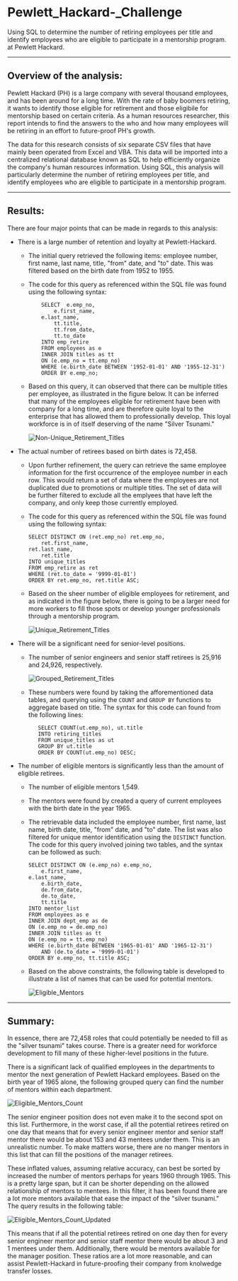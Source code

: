 # Pewlett_Hackard-_Challenge
Using SQL to determine the number of retiring employees per title and identify employees who are eligible to participate in a mentorship program. at Pewlett Hackard.

---

## Overview of the analysis:
Pewlett Hackard (PH) is a large company with several thousand employees, and has been around for a long time. With the rate of baby boomers retiring, it wants to identify those eligible for retirement and those eligibile for mentorship based on certain criteria. As a human resources researcher, this report intends to find the answers to the who and how many employees will be retiring in an effort to future-proof PH's growth.

The data for this research consists of six separate CSV files that have mainly been operated from Excel and VBA. This data will be imported into a centralized relational database known as SQL to help efficiently organize the company's human resources information. Using SQL, this analysis will particularly determine the number of retiring employees per title, and identify employees who are eligible to participate in a mentorship program. 

---

## Results: 
There are four major points that can be made in regards to this analysis:

- There is a large number of retention and loyalty at Pewlett-Hackard.
  - The initial query retrieved the following items: employee number, first name, last name, title, "from" date, and "to" date. This was filtered based on the birth date from 1952 to 1955. 
  - The code for this query as referenced within the SQL file was found using the following syntax:

            SELECT  e.emp_no,
                e.first_name,
            e.last_name,
                tt.title,
                tt.from_date,
                tt.to_date
            INTO emp_retire
            FROM employees as e
            INNER JOIN titles as tt
            ON (e.emp_no = tt.emp_no)
            WHERE (e.birth_date BETWEEN '1952-01-01' AND '1955-12-31')
            ORDER BY e.emp_no;

  - Based on this query, it can observed that there can be multiple titles per employee, as illustrated in the figure below. It can be inferred that many of the employees eligible for retirement have been with company for a long time, and are therefore quite loyal to the enterprise that has allowed them to professionally develop. This loyal workforce is in of itself deserving of the name "Silver Tsunami."

    ![Non-Unique_Retirement_Titles](Resources\non-unique_retirement_titles.png) 

- The actual number of retirees based on birth dates is 72,458.
  - Upon further refinement, the query can retrieve the same employee information for the first occurrence of the employee number in each row. This would return a set of data where the employees are not duplicated due to promotions or multiple titles. The set of data will be further filtered to exclude all the emplyees that have left the company, and only keep those currently employed.  
  - The code for this query as referenced within the SQL file was found using the following syntax:

        SELECT DISTINCT ON (ret.emp_no) ret.emp_no,
            ret.first_name,
        ret.last_name,
            ret.title
        INTO unique_titles
        FROM emp_retire as ret
        WHERE (ret.to_date = '9999-01-01')
        ORDER BY ret.emp_no, ret.title ASC;

  - Based on the sheer number of eligible employees for retirement, and as indicated in the figure below, there is going to be a larger need for more workers to fill those spots or develop younger professionals through a mentorship program.

    ![Unique_Retirement_Titles](Resources\unique_retirement_titles.png) 

- There will be a significant need for senior-level positions.
  - The number of senior engineers and senior staff retirees is 25,916 and 24,926, respectively. 

    ![Grouped_Retirement_Titles](Resources\group_title_count.png) 

   - These numbers were found by taking the afforementioned data tables, and querying using the `COUNT` and `GROUP BY` functions to aggregate based on title. The syntax for this code can found from the following lines:

            SELECT COUNT(ut.emp_no), ut.title
            INTO retiring_titles
            FROM unique_titles as ut
            GROUP BY ut.title
            ORDER BY COUNT(ut.emp_no) DESC;   

- The number of eligible mentors is significantly less than the amount of eligible retirees.
  - The number of eligible mentors 1,549. 
  - The mentors were found by created a query of current employees with the birth date in the year 1965. 
  - The retrievable data included the employee number, first name, last name, birth date, title, "from" date, and "to" date. The list was also filtered for unique mentor identification using the `DISTINCT` function. The code for this query involved joining two tables, and the syntax can be followed as such: 

        SELECT DISTINCT ON (e.emp_no) e.emp_no,
            e.first_name,
        e.last_name,
            e.birth_date,
            de.from_date,
            de.to_date,
            tt.title
        INTO mentor_list
        FROM employees as e
        INNER JOIN dept_emp as de
        ON (e.emp_no = de.emp_no)
        INNER JOIN titles as tt
        ON (e.emp_no = tt.emp_no)
        WHERE (e.birth_date BETWEEN '1965-01-01' AND '1965-12-31')
            AND (de.to_date = '9999-01-01')
        ORDER BY e.emp_no, tt.title ASC;

  - Based on the above constraints, the following table is developed to illustrate a list of names that can be used for potential mentors.

    ![Eligible_Mentors](Resources\mentor_eligibility_list.png) 

---

## Summary: 
In essence, there are 72,458 roles that could potentially be needed to fill as the "silver tsunami" takes course. There is a greater need for workforce development to fill many of these higher-level positions in the future.

There is a significant lack of qualified employees in the departments to mentor the next generation of Pewlett Hackard employees. Based on the birth year of 1965 alone, the following grouped query can find the number of mentors within each department. 

![Eligible_Mentors_Count](Resources\mentor_eligibility_titles.png) 

The senior engineer position does not even make it to the second spot on this list. Furthermore, in the worst case, if all the potential retirees retired on one day that means that for every senior engineer mentor and senior staff mentor there would be about 153 and 43 mentees under them. This is an unrealistic number. To make matters worse, there are no manger mentors in this list that can fill the positions of the manager retirees. 

These inflated values, assuming relative accuracy, can best be sorted by increased the number of mentors perhaps for years 1960 through 1965. This is a pretty large span, but it can be shorter depending on the allowed relationship of mentors to mentees. In this filter, it has been found there are a lot more mentors available that ease the impact of the "silver tsunami." The query results in the following table:

![Eligible_Mentors_Count_Updated](Resources\mentor_eligibility_titles_updated.png) 

This means that if all the potential retirees retired on one day then for every senior engineer mentor and senior staff mentor there would be about 3 and 1 mentees under them. Additionally, there would be mentors available for the manager position. These ratios are a lot more reasonable, and can assist Pewlett-Hackard in future-proofing their company from knolwedge transfer losses.